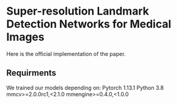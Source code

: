 # Super-resolution Landmark Detection Networks for Medical Images
Here is the official implementation of the paper.

## Requirments
We trained our models depending on:
Pytorch 1.13.1
Python 3.8
mmcv>=2.0.0rc1,<2.1.0
mmengine>=0.4.0,<1.0.0

